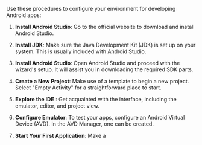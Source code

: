 Use these procedures to configure your environment for developing Android apps:

1. **Install Android Studio**: Go to the official website to download and install Android Studio.



2. **Install JDK**: Make sure the Java Development Kit (JDK) is set up on your system. This is usually included with Android Studio.



3. **Install Android Studio**: Open Android Studio and proceed with the wizard's setup. It will assist you in downloading the required SDK parts.



4. **Create a New Project**: Make use of a template to begin a new project. Select "Empty Activity" for a straightforward place to start.



5. **Explore the IDE** : Get acquainted with the interface, including the emulator, editor, and project view.



6. **Configure Emulator**: To test your apps, configure an Android Virtual Device (AVD). In the AVD Manager, one can be created.



7. **Start Your First Application**: Make a

